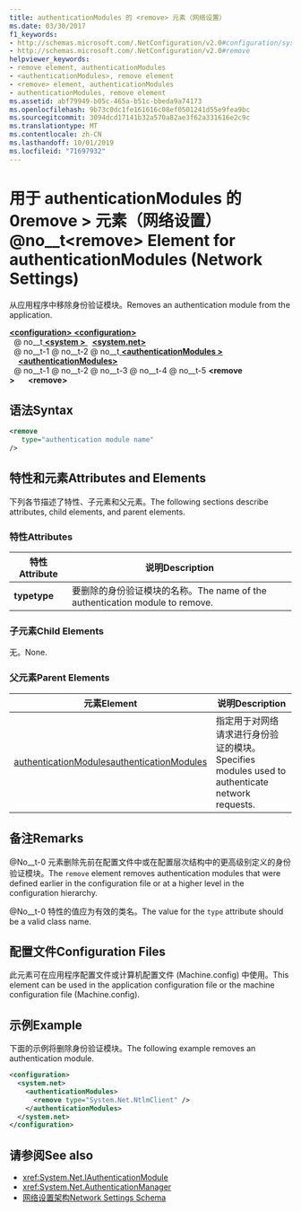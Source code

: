 ```yaml
---
title: authenticationModules 的 <remove> 元素（网络设置）
ms.date: 03/30/2017
f1_keywords:
- http://schemas.microsoft.com/.NetConfiguration/v2.0#configuration/system.net/authenticationModules/remove
- http://schemas.microsoft.com/.NetConfiguration/v2.0#remove
helpviewer_keywords:
- remove element, authenticationModules
- <authenticationModules>, remove element
- <remove> element, authenticationModules
- authenticationModules, remove element
ms.assetid: abf79949-b05c-465a-b51c-bbeda9a74173
ms.openlocfilehash: 9b73c0dc1fe161616c08ef0501241d55e9fea9bc
ms.sourcegitcommit: 3094dcd17141b32a570a82ae3f62a331616e2c9c
ms.translationtype: MT
ms.contentlocale: zh-CN
ms.lasthandoff: 10/01/2019
ms.locfileid: "71697932"
---
```

# <a name="remove-element-for-authenticationmodules-network-settings"></a><span data-ttu-id="bf3d5-102">用于 authenticationModules 的 0remove > 元素（网络设置） @no__t</span><span class="sxs-lookup"><span data-stu-id="bf3d5-102">\<remove> Element for authenticationModules (Network Settings)</span></span>
<span data-ttu-id="bf3d5-103">从应用程序中移除身份验证模块。</span><span class="sxs-lookup"><span data-stu-id="bf3d5-103">Removes an authentication module from the application.</span></span>  
  
[<span data-ttu-id="bf3d5-104"> **\<configuration>** </span><span class="sxs-lookup"><span data-stu-id="bf3d5-104">**\<configuration>**</span></span>](../configuration-element.md)  
<span data-ttu-id="bf3d5-105">&nbsp; @ no__t[ **\<system >** ](system-net-element-network-settings.md)</span><span class="sxs-lookup"><span data-stu-id="bf3d5-105">&nbsp;&nbsp;[**\<system.net>**](system-net-element-network-settings.md)</span></span>  
<span data-ttu-id="bf3d5-106">&nbsp; @ no__t-1 @ no__t-2 @ no__t[ **\<authenticationModules >** ](authenticationmodules-element-network-settings.md)</span><span class="sxs-lookup"><span data-stu-id="bf3d5-106">&nbsp;&nbsp;&nbsp;&nbsp;[**\<authenticationModules>**](authenticationmodules-element-network-settings.md)</span></span>  
<span data-ttu-id="bf3d5-107">&nbsp; @ no__t-1 @ no__t-2 @ no__t-3 @ no__t-4 @ no__t-5 **\<remove >**</span><span class="sxs-lookup"><span data-stu-id="bf3d5-107">&nbsp;&nbsp;&nbsp;&nbsp;&nbsp;&nbsp;**\<remove>**</span></span>  
  
## <a name="syntax"></a><span data-ttu-id="bf3d5-108">语法</span><span class="sxs-lookup"><span data-stu-id="bf3d5-108">Syntax</span></span>  
  
```xml  
<remove   
   type="authentication module name"   
/>  
```  
  
## <a name="attributes-and-elements"></a><span data-ttu-id="bf3d5-109">特性和元素</span><span class="sxs-lookup"><span data-stu-id="bf3d5-109">Attributes and Elements</span></span>  
 <span data-ttu-id="bf3d5-110">下列各节描述了特性、子元素和父元素。</span><span class="sxs-lookup"><span data-stu-id="bf3d5-110">The following sections describe attributes, child elements, and parent elements.</span></span>  
  
### <a name="attributes"></a><span data-ttu-id="bf3d5-111">特性</span><span class="sxs-lookup"><span data-stu-id="bf3d5-111">Attributes</span></span>  
  
|<span data-ttu-id="bf3d5-112">**特性**</span><span class="sxs-lookup"><span data-stu-id="bf3d5-112">**Attribute**</span></span>|<span data-ttu-id="bf3d5-113">**说明**</span><span class="sxs-lookup"><span data-stu-id="bf3d5-113">**Description**</span></span>|  
|-------------------|---------------------|  
|<span data-ttu-id="bf3d5-114">**type**</span><span class="sxs-lookup"><span data-stu-id="bf3d5-114">**type**</span></span>|<span data-ttu-id="bf3d5-115">要删除的身份验证模块的名称。</span><span class="sxs-lookup"><span data-stu-id="bf3d5-115">The name of the authentication module to remove.</span></span>|  
  
### <a name="child-elements"></a><span data-ttu-id="bf3d5-116">子元素</span><span class="sxs-lookup"><span data-stu-id="bf3d5-116">Child Elements</span></span>  
 <span data-ttu-id="bf3d5-117">无。</span><span class="sxs-lookup"><span data-stu-id="bf3d5-117">None.</span></span>  
  
### <a name="parent-elements"></a><span data-ttu-id="bf3d5-118">父元素</span><span class="sxs-lookup"><span data-stu-id="bf3d5-118">Parent Elements</span></span>  
  
|<span data-ttu-id="bf3d5-119">**元素**</span><span class="sxs-lookup"><span data-stu-id="bf3d5-119">**Element**</span></span>|<span data-ttu-id="bf3d5-120">**说明**</span><span class="sxs-lookup"><span data-stu-id="bf3d5-120">**Description**</span></span>|  
|-----------------|---------------------|  
|[<span data-ttu-id="bf3d5-121">authenticationModules</span><span class="sxs-lookup"><span data-stu-id="bf3d5-121">authenticationModules</span></span>](authenticationmodules-element-network-settings.md)|<span data-ttu-id="bf3d5-122">指定用于对网络请求进行身份验证的模块。</span><span class="sxs-lookup"><span data-stu-id="bf3d5-122">Specifies modules used to authenticate network requests.</span></span>|  
  
## <a name="remarks"></a><span data-ttu-id="bf3d5-123">备注</span><span class="sxs-lookup"><span data-stu-id="bf3d5-123">Remarks</span></span>  
 <span data-ttu-id="bf3d5-124">@No__t-0 元素删除先前在配置文件中或在配置层次结构中的更高级别定义的身份验证模块。</span><span class="sxs-lookup"><span data-stu-id="bf3d5-124">The `remove` element removes authentication modules that were defined earlier in the configuration file or at a higher level in the configuration hierarchy.</span></span>  
  
 <span data-ttu-id="bf3d5-125">@No__t-0 特性的值应为有效的类名。</span><span class="sxs-lookup"><span data-stu-id="bf3d5-125">The value for the `type` attribute should be a valid class name.</span></span>  
  
## <a name="configuration-files"></a><span data-ttu-id="bf3d5-126">配置文件</span><span class="sxs-lookup"><span data-stu-id="bf3d5-126">Configuration Files</span></span>  
 <span data-ttu-id="bf3d5-127">此元素可在应用程序配置文件或计算机配置文件 (Machine.config) 中使用。</span><span class="sxs-lookup"><span data-stu-id="bf3d5-127">This element can be used in the application configuration file or the machine configuration file (Machine.config).</span></span>  
  
## <a name="example"></a><span data-ttu-id="bf3d5-128">示例</span><span class="sxs-lookup"><span data-stu-id="bf3d5-128">Example</span></span>  
 <span data-ttu-id="bf3d5-129">下面的示例将删除身份验证模块。</span><span class="sxs-lookup"><span data-stu-id="bf3d5-129">The following example removes an authentication module.</span></span>  
  
```xml  
<configuration>  
  <system.net>  
    <authenticationModules>  
      <remove type="System.Net.NtlmClient" />  
    </authenticationModules>  
  </system.net>  
</configuration>  
```  
  
## <a name="see-also"></a><span data-ttu-id="bf3d5-130">请参阅</span><span class="sxs-lookup"><span data-stu-id="bf3d5-130">See also</span></span>

- <xref:System.Net.IAuthenticationModule>
- <xref:System.Net.AuthenticationManager>
- [<span data-ttu-id="bf3d5-131">网络设置架构</span><span class="sxs-lookup"><span data-stu-id="bf3d5-131">Network Settings Schema</span></span>](index.md)
